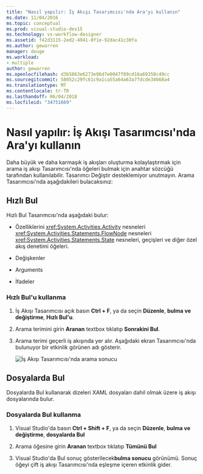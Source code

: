 ```yaml
---
title: "Nasıl yapılır: İş Akışı Tasarımcısı'nda Ara'yı kullanın"
ms.date: 11/04/2016
ms.topic: conceptual
ms.prod: visual-studio-dev15
ms.technology: vs-workflow-designer
ms.assetid: f42d3115-2ed2-4941-8f1e-92dac41c30fa
ms.author: gewarren
manager: douge
ms.workload:
- multiple
author: gewarren
ms.openlocfilehash: d3b5863e6273e96d7e0047f89cd16a69358c49cc
ms.sourcegitcommit: 58052c29fc61c9a1ca55a64a63a7fdcde34668a4
ms.translationtype: MT
ms.contentlocale: tr-TR
ms.lasthandoff: 06/04/2018
ms.locfileid: "34751669"
---
```

# <a name="how-to-use-search-in-the-workflow-designer"></a>Nasıl yapılır: İş Akışı Tasarımcısı'nda Ara'yı kullanın

Daha büyük ve daha karmaşık iş akışları oluşturma kolaylaştırmak için arama iş akışı Tasarımcısı'nda öğeleri bulmak için anahtar sözcüğü tarafından kullanılabilir. Tasarımcı Değiştir desteklemiyor unutmayın. Arama Tasarımcısı'nda aşağıdakileri bulacaksınız:

## <a name="quick-find"></a>Hızlı Bul

Hızlı Bul Tasarımcısı'nda aşağıdaki bulur:

-   Özelliklerini <xref:System.Activities.Activity> nesneleri <xref:System.Activities.Statements.FlowNode> nesneleri <xref:System.Activities.Statements.State> nesneleri, geçişleri ve diğer özel akış denetimi öğeleri.

-   Değişkenler

-   Arguments

-   İfadeler

### <a name="using-quick-find"></a>Hızlı Bul'u kullanma

1.  İş Akışı Tasarımcısı açık basın **Ctrl + F**, ya da seçin **Düzenle**, **bulma ve değiştirme**, **Hızlı Bul'u**.

2.  Arama terimini girin **Aranan** textbox tıklatıp **Sonrakini Bul**.

3.  Arama terimi geçerli iş akışında yer alır. Aşağıdaki ekran Tasarımcısı'nda bulunuyor bir etkinlik görünen adı gösterir.

     ![İş Akışı Tasarımcısı'nda arama sonucu](../workflow-designer/media/designersearch.png)

## <a name="find-in-files"></a>Dosyalarda Bul

Dosyalarda Bul kullanarak dizeleri XAML dosyaları dahil olmak üzere iş akışı dosyalarında bulur.

### <a name="using-find-in-files"></a>Dosyalarda Bul kullanma

1.  Visual Studio'da basın **Ctrl + Shift + F**, ya da seçin **Düzenle**, **bulma ve değiştirme**, **dosyalarda Bul**

2.  Arama öğesine girin **Aranan** textbox tıklatıp **Tümünü Bul**

3.  Visual Studio'da Bul sonuç gösterilecek**bulma sonucu** görünümü. Sonuç öğeyi çift iş akışı Tasarımcısı'nda eşleşme içeren etkinlik gider.